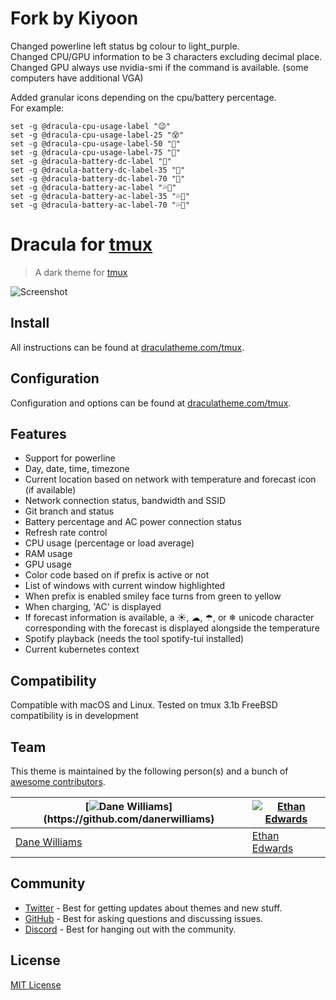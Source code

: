 # Fork by Kiyoon
Changed powerline left status bg colour to light_purple.  
Changed CPU/GPU information to be 3 characters excluding decimal place.  
Changed GPU always use nvidia-smi if the command is available. (some computers have additional VGA)

Added granular icons depending on the cpu/battery percentage.  
For example:  

```tmux
set -g @dracula-cpu-usage-label "😉"
set -g @dracula-cpu-usage-label-25 "😵"
set -g @dracula-cpu-usage-label-50 "🤕"
set -g @dracula-cpu-usage-label-75 "🤯"
set -g @dracula-battery-dc-label "🌱"
set -g @dracula-battery-dc-label-35 "🌿"
set -g @dracula-battery-dc-label-70 "🥕"
set -g @dracula-battery-ac-label "💦🌱"
set -g @dracula-battery-ac-label-35 "💦🌿"
set -g @dracula-battery-ac-label-70 "💦🥕"
```

# Dracula for [tmux](https://github.com/tmux/tmux/wiki)

> A dark theme for [tmux](https://github.com/tmux/tmux/wiki)

![Screenshot](./screenshot.png)

## Install

All instructions can be found at [draculatheme.com/tmux](https://draculatheme.com/tmux).

## Configuration

Configuration and options can be found at [draculatheme.com/tmux](https://draculatheme.com/tmux).

## Features

- Support for powerline
- Day, date, time, timezone
- Current location based on network with temperature and forecast icon (if available)
- Network connection status, bandwidth and SSID
- Git branch and status
- Battery percentage and AC power connection status
- Refresh rate control
- CPU usage (percentage or load average)
- RAM usage
- GPU usage
- Color code based on if prefix is active or not
- List of windows with current window highlighted
- When prefix is enabled smiley face turns from green to yellow
- When charging, 'AC' is displayed
- If forecast information is available, a ☀, ☁, ☂, or ❄ unicode character corresponding with the forecast is displayed alongside the temperature
- Spotify playback (needs the tool spotify-tui installed)
- Current kubernetes context

## Compatibility

Compatible with macOS and Linux. Tested on tmux 3.1b
FreeBSD compatibility is in development

## Team

This theme is maintained by the following person(s) and a bunch of [awesome contributors](https://github.com/dracula/tmux/graphs/contributors).

| [![Dane Williams](https://avatars2.githubusercontent.com/u/22798229?s=70&v=4",)](https://github.com/danerwilliams) | [![Ethan Edwards](https://avatars1.githubusercontent.com/u/60861925?s=70&v=4)](https://github.com/ethancedwards8) |
| ------------------------------------------------------------------------------------------------------------------ | ----------------------------------------------------------------------------------------------------------------- |
| [Dane Williams](https://github.com/danerwilliams)                                                                  | [Ethan Edwards](https://github.com/ethancedwards8)                                                                |

## Community

- [Twitter](https://twitter.com/draculatheme) - Best for getting updates about themes and new stuff.
- [GitHub](https://github.com/dracula/dracula-theme/discussions) - Best for asking questions and discussing issues.
- [Discord](https://draculatheme.com/discord-invite) - Best for hanging out with the community.

## License

[MIT License](./LICENSE)
